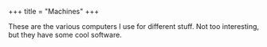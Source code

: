 +++
title = "Machines"
+++

These are the various computers I use for different stuff. Not too interesting, but they have some cool software.

